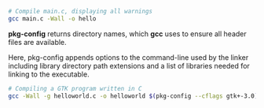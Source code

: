 ```sh
# Compile main.c, displaying all warnings
gcc main.c -Wall -o hello
```


**pkg-config** returns directory names, which **gcc** uses to ensure all header files are available.

Here, pkg-config appends options to the command-line used by the linker including library directory path extensions and a list of libraries needed for linking to the executable.

```sh
# Compiling a GTK program written in C
gcc -Wall -g helloworld.c -o helloworld $(pkg-config --cflags gtk+-3.0) $(pkg-config --libs gtk+-3.0)
```

